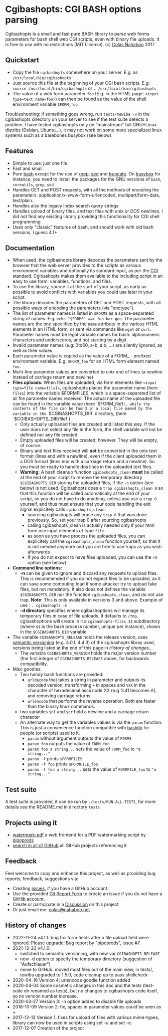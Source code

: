 # Cgibashopts: CGI BASH options parsing
Cgibashopts is a small and fast pure BASH library to parse web forms parameters for bash shell web CGI scripts, even with binary file uploads. It is free to use with no restrictions (MIT License).
(c) [Colas Nahaboo](http://colas.nahaboo.net) 2017

## Quickstart
- Copy the file `cgibashopts` somewhere on your server.
  E.g. as `/usr/local/bin/cgibashopts`
- Just source this file at the beginning of your CGI bash scripts.
  E.g: `source /usr/local/bin/cgibashopts` or 
  `. /usr/local/bin/cgibashopts`
- The value of a web form parameter `foo` (E.g. in the HTML page: `<input type=text name=foo>`) can then be found as the value of the shell environment variable `$FORM_foo`

Troubleshooting: if something goes wrong, run `tests/tewiba -v` in the cgibashopts directory on your server to see if the test suite detects a problem. I have tested cgibashopts only on "mainstream" full GNU+Linux distribs (Debian, Ubuntu...), it may not work on some more specialized linux systems such as a barebones busybox (see below).

## Features
- Simple to use: just one file.
- Fast and small.
- Pure [bash](https://linux.die.net/man/1/bash) except for the use of [grep](https://linux.die.net/man/1/grep), [sed](https://linux.die.net/man/1/sed) and [truncate](https://linux.die.net/man/1/truncate). 
  On [busybox](https://busybox.net/) for instance, you need to install the packages for the GNU versions of `bash`,  `coreutils`, `grep`, `sed`
- Handles GET and POST requests, with all the methods of encoding the parameters:    application/x-www-form-urlencoded,     multipart/form-data,     text/plain.
- Handles also the legacy index search query strings
- Handles upload of binary files, and text files with unix or DOS newlines. I did not find any existing library providing this functionality for CGI shell programming
- Uses only "classic" features of bash, and should work with old bash versions, I guess 4.1+

## Documentation
- When used, the cgibashopts library decodes the parameters sent by the browser that the web server provides to the scripts as various environment variables and optionally its standard input, as per the [CGI](https://en.wikipedia.org/wiki/Common_Gateway_Interface) standard. Cgibashopts makes them available to the including script in an easy to use form: variables, functions, and files.
- To use the library, source it at the start of your script, as early as possible to avoid conflicts with variables you could use later in your script.
- The library decodes the parameters of GET and POST requests, with all possible ways of encoding the parameters (via "enctype"). 
- The list of parameter names is listed in `$FORMS` as a space-separated string of names. E.g: `echo "$FORMS" ==> foo bar gee`. The parameter names are the one speciified by the `name` attribute in the various HTML elements in an HTML form, or sent via commands like `wget` or `curl`. Parameter names must be legal variable names for bash: alphanumeric characters and underscores, and not starting by a digit.
- Invalid parameter names (e.g: 0to60, a-b, a:b, ...) are silently ignored, as well as their values
- Each parameter value is copied as the value of a FORM_ - prefixed environment variable. E.g: `$FORM_foo` for an HTML form element named `foo`.
- Multi-line parameter values are converted to unix end of lines (a newline instead of carriage return and newline)
- **Files uploads:** When files are uploaded, via form elements like `<input type=file name=file1>`, cgibashopts places the parameter name (here `file1`) into the variable $FORMFILES, which is a space-separated list of all file parameter names received. The actual name of the uploaded file can be found in the variable value (here `$FORM_file1`), while the contents of the file can be found in a local file named by the variable in the `$CGIBASHOPTS_DIR` directory, (here `$CGIBASHOPTS_DIR/file1`)
  - Only actually uploaded files are created and listed this way. If the user does not select any file in the form, the shell variable will not be defined nor any file created.
  - Empty uploaded files will be created, however. They will be empty, of course.
  - Binary and text files received will **not** be converted in the unix text format (lines end with a newline), even if the client uploaded them in a DOS format (lines end with a carriage return and a newline). So you must be ready to handle dos lines in the uploaded text files.
  - **Warning:** A bash cleanup function `cgibashopts_clean` **must** be called at the end of your script to remove the temporary directory `$CGIBASHOPTS_DIR` storing the uploaded files, if the `-n` option (see below) is not used. Cgibashopts does a `trap cgibashopts_clean 0` so that this function will be called automatically at the end of your script, so you do not have to do anything, unless you use a `trap 0` yourself, and thus must ensure that your code handling the exit signal explicitely calls `cgibashopts_clean`.
    - sourcing cgibashopts will erase any `trap 0` that was done previously. So, set your trap 0 after sourcing cgibashopts
    - calling cgibashopts_clean is actually needed only if your html form use input elements of type `file`
    - as soon as you have process the uploaded files, you can explicitely call the `cgibashopts_clean` function yourself, so that it is not needed anymore and you are free to use traps as you wish afterwards
    - if you do not expect to have files uploaded, you can use the -n option (see below)
- **Command line options:**
  - **-n** can be given to ignore and discard any requests to upload files. This is recommended if you do not expect files to be uploaded, as it can save some computing load if some attacker try to upload fake files, but not mandatory. It also does not defines the variable `$CGIBASHOPTS_DIR` nor the function `cgibashopts_clean`, and do not use trap. **Note:** This is only available in versions 3 and above. Example of use : `. cgibashopts -n`
  - **-d directory** specifies where cgibashoptions will manage its temporary files in case of file uploads. It defaults to `/tmp`. cgibashoptions will create in it a `cgibashopts-files.$$` subdirectory (where `$$` is the bash process number, unique per instance), shown in the `$CGIBASHOPTS_DIR` variable.
- The variable `CGIBASHOPTS_RELEASE` holds the release version, uses [semantic versioning](https://semver.org/) (e.g. 4.0.1, 4.4.3) of the cgibashopts libray used, versions being listed at the end of this page in *History of changes*...
  - The variable `CGIBASHOPTS_VERSION` holds the major version number (the first integer of `CGIBASHOPTS_RELEASE`  above, for backwards compatibility.
- Misc goodies:
  - Two handy bash functions are provided: 
    - `urldecode` that takes a string in parameter and outputs its decoded version, transforming `+` in spaces and `%XX` in the character of hexadecimal ascii code XX (e.g %41 becomes A), and removing carriage returns. 
    - `urlencode` that performs the reverse operation. Both are faster than the binary linux commands.
  - two variables `$nl` and `$cr` hold a newline and a carriage return character
  - An alternate way to get the variables values is via the `param` function. This is just a convenience function compatible with [bashlib](http://bashlib.sourceforge.net/) for people (or scripts) used to it.
    - `param` without argument outputs the value of `FORMS` 
    - `param foo` outputs the value of `FORM_foo`
    - `param foo a string...` sets the value of `FORM_foo` to `"a string..."`
    - `param -f` prints `$FORMFILES`
    - `param -f foo` prints `$FORMFILE_foo`
    - `param -f foo a string...` sets the value of `FORMFILE_foo` to `"a string..."`

## Test suite
A test suite is provided, it can be run by `./tests/RUN-ALL-TESTS`, for more details see the README.md in directory `tests`

## Projects using it
- [watermark-pdf](https://github.com/pipoprods/watermark-pdf) a web frontend for a PDF watermarking script by [pipoprods](https://github.com/pipoprods)
- [search in all of GitHub](https://github.com/search?q=cgibashopts&type=code) all GitHub projects referencing it

## Feedback
Feel welcome to copy and enhance this project, as well as providing bug reports, feedback, suggestions via:
- Creating [issues](https://gitreports.com/issue/ColasNahaboo/cgibashopts), if you have a GitHub account.
- Use the provided [Git Report Form](https://gitreports.com/issue/ColasNahaboo/cgibashopts) to create an issue if you do not have a GitHib account.
- Create or participate in a [Discussion](https://github.com/ColasNahaboo/cgibashopts/discussions) on this project
- Or just email me: colas@nahaboo.net

## History of changes
- 2022-11-24 v4.1.1: bug fix: form fields after a file upload field were ignored. Please upgrade!
  Bug report by "pipoprods", issue #7.
- 2021-12-23 v4.1.0:
  - switched to semantic versioning, with new var `CGIBASHOPTS_RELEASE`
  - new -d option to specify the temporary directory (suggestion of "Aufschlauer")
  - move to GitHub: moved most files out of the main view, in tests/, tewiba upgraded to 1.5.0, code cleanup up to pass shellcheck
- 2020-04-16 Version 4: urlencode goodie function added
- 2020-04-04 Some cosmetic changes in this doc and the tests (test-suite dir renamed as tests), but no changes to cgibashopts code itself, so no version number increase.
- 2020-03-27 Version 3: -n option added to disable file uploads
- 2018-10-09 Version 2: fix, spaces in parameter values could be seen as +
- 2017-12-13 Version 1: fixes for upload of files with various mime-types, library can now be used in scripts using set -u and set -e.
- 2017-12-07 Creation of the project
